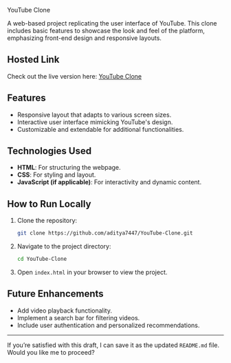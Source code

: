 YouTube Clone

A web-based project replicating the user interface of YouTube. This clone includes basic features to showcase the look and feel of the platform, emphasizing front-end design and responsive layouts.

## Hosted Link

Check out the live version here: [YouTube Clone]()

## Features

- Responsive layout that adapts to various screen sizes.
- Interactive user interface mimicking YouTube's design.
- Customizable and extendable for additional functionalities.

## Technologies Used

- **HTML**: For structuring the webpage.
- **CSS**: For styling and layout.
- **JavaScript (if applicable)**: For interactivity and dynamic content.

## How to Run Locally

1. Clone the repository:
   ```bash
   git clone https://github.com/aditya7447/YouTube-Clone.git
   ```
2. Navigate to the project directory:
   ```bash
   cd YouTube-Clone
   ```
3. Open `index.html` in your browser to view the project.

## Future Enhancements

- Add video playback functionality.
- Implement a search bar for filtering videos.
- Include user authentication and personalized recommendations.

---

If you’re satisfied with this draft, I can save it as the updated `README.md` file. Would you like me to proceed?
